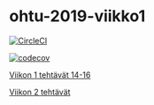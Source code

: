 # ohtu-2019-viikko1



[![CircleCI](https://circleci.com/gh/Sampyy/ohtu-2019-viikko1.svg?style=svg)](https://circleci.com/gh/Sampyy/ohtu-2019-viikko1)


[![codecov](https://codecov.io/gh/Sampyy/ohtu-2019-viikko1/branch/master/graph/badge.svg)](https://codecov.io/gh/Sampyy/ohtu-2019-viikko1)


[Viikon 1 tehtävät 14-16](https://github.com/Sampyy/ohtutehtavat/tree/master/viikko1)

[Viikon 2 tehtävät](https://github.com/Sampyy/ohtutehtavat/tree/master/viikko2)